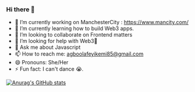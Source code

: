 ### Hi there 👋



- 🔭 I’m currently working on ManchesterCity : https://www.mancity.com/
- 🌱 I’m currently learning how to build Web3 apps.
- 👯 I’m looking to collaborate on Frontend matters
- 🤔 I’m looking for help with Web3🤣
- 💬 Ask me about Javascript
- 📫 How to reach me: agboolafeyikemi85@gmail.com
- 😄 Pronouns: She/Her
- ⚡ Fun fact: I can't dance 😭.



[![Anurag's GitHub stats](https://github-readme-stats.vercel.app/api?username=Agboolafeyikemi)](https://github.com/anuraghazra/github-readme-stats)
